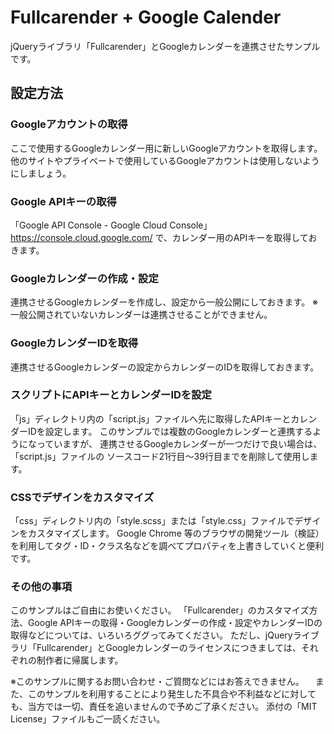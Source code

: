 # Fullcarender + Google Calender

jQueryライブラリ「Fullcarender」とGoogleカレンダーを連携させたサンプルです。 

## 設定方法

### Googleアカウントの取得
ここで使用するGoogleカレンダー用に新しいGoogleアカウントを取得します。
他のサイトやプライベートで使用しているGoogleアカウントは使用しないようにしましょう。

### Google APIキーの取得
「Google API Console - Google Cloud Console」
 https://console.cloud.google.com/
で、カレンダー用のAPIキーを取得しておきます。

### Googleカレンダーの作成・設定
連携させるGoogleカレンダーを作成し、設定から一般公開にしておきます。
※一般公開されていないカレンダーは連携させることができません。

### GoogleカレンダーIDを取得
連携させるGoogleカレンダーの設定からカレンダーのIDを取得しておきます。

### スクリプトにAPIキーとカレンダーIDを設定
「js」ディレクトリ内の「script.js」ファイルへ先に取得したAPIキーとカレンダーIDを設定します。
このサンプルでは複数のGoogleカレンダーと連携するようになっていますが、
連携させるGoogleカレンダーが一つだけで良い場合は、「script.js」ファイルの
ソースコード21行目〜39行目までを削除して使用します。

### CSSでデザインをカスタマイズ
「css」ディレクトリ内の「style.scss」または「style.css」ファイルでデザインをカスタマイズします。
Google Chrome 等のブラウザの開発ツール（検証）を利用してタグ・ID・クラス名などを調べてプロパティを上書きしていくと便利です。

### その他の事項
このサンプルはご自由にお使いください。
「Fullcarender」のカスタマイズ方法、Google APIキーの取得・Googleカレンダーの作成・設定やカレンダーIDの取得などについては、いろいろググってみてください。
ただし、jQueryライブラリ「Fullcarender」とGoogleカレンダーのライセンスにつきましては、それぞれの制作者に帰属します。

※このサンプルに関するお問い合わせ・ご質問などにはお答えできません。
　また、このサンプルを利用することにより発生した不具合や不利益などに対しても、当方では一切、責任を追いませんので予めご了承ください。
 添付の「MIT License」ファイルもご一読ください。
